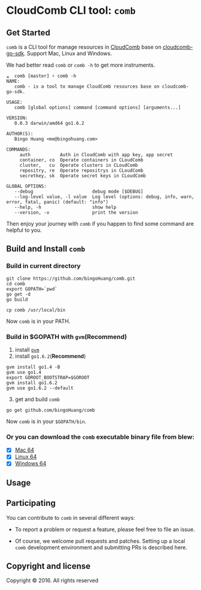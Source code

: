CloudComb CLI tool: `comb`
==========================


## Get Started

`comb` is a CLI tool for manage resources in [CloudComb](http://c.163.com) base on [cloudcomb-go-sdk](https://github.com/bingoHuang/cloudcomb-go-sdk). Support Mac, Linux and Windows.

We had better read `comb` or `comb -h` to get more instruments.

```
☁  comb [master] ⚡ comb -h
NAME:
   comb - is a tool to manage CloudComb resources base on cloudcomb-go-sdk.

USAGE:
   comb [global options] command [command options] [arguments...]

VERSION:
   0.0.3 darwin/amd64 go1.6.2

AUTHOR(S):
   Bingo Huang <me@bingohuang.com>

COMMANDS:
     auth           Auth in CloudComb with app key, app secret
     container, co  Operate containers in CLoudComb
     cluster,   cu  Operate clusters in CLoudComb
     repositry, re  Operate repositrys in CLoudComb
     secretkey, sk  Operate secret keys in CLoudComb

GLOBAL OPTIONS:
   --debug                      debug mode [$DEBUG]
   --log-level value, -l value  Log level (options: debug, info, warn, error, fatal, panic) (default: "info")
   --help, -h                   show help
   --version, -v                print the version
```

Then enjoy your journey with `comb` if you happen to find some command are helpful to you.

## Build and Install `comb`

### Build in current directory
```
git clone https://github.com/bingoHuang/comb.git
cd comb
export GOPATH=`pwd`
go get -d
go build

cp comb /usr/local/bin

```

Now `comb` is in your PATH.

### Build in $GOPATH with `gvm`(**Recommend**)

1. install [`gvm`](https://github.com/moovweb/gvm)
2. install `go1.6.2`(**Recommend**)
```
gvm install go1.4 -B
gvm use go1.4
export GOROOT_BOOTSTRAP=$GOROOT
gvm install go1.6.2
gvm use go1.6.2 --default
```

3. get and build `comb`
```
go get github.com/bingoHuang/comb
```
Now `comb` is in your `$GOPATH/bin`.

### Or you can download the `comb` executable binary file from blew:

- [x] [Mac 64](http://nos.126.net/comb/comb_darwin_amd64_1.0.1)
- [x] [Linux 64](http://nos.126.net/comb/comb_linux_amd64_1.0.1)
- [x] [Windows 64](http://nos.126.net/comb/comb_windows_amd64_1.0.1.exe)

## Usage

## Participating

You can contribute to `comb` in several different ways:

* To report a problem or request a feature, please feel free to file an issue.

* Of course, we welcome pull requests and patches. Setting up a local `comb` development environment and submitting PRs is described here.


## Copyright and license
Copyright © 2016. All rights reserved